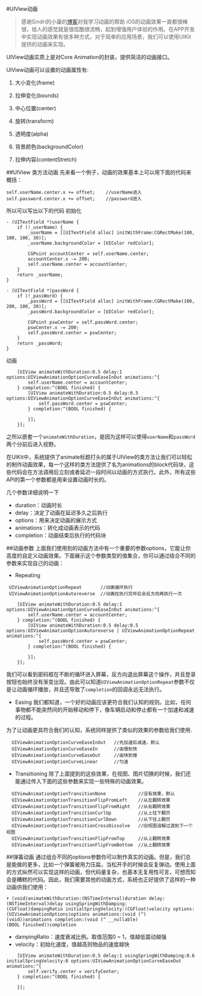 #UIView动画
>感谢Sindri的小巢的[博客](http://www.jianshu.com/p/6e326068edeb)对我学习动画的帮助
iOS的动画效果一直都很棒很，给人的感觉就是很炫酷很流畅，起到增强用户体验的作用。在APP开发中实现动画效果有很多种方式，对于简单的应用场景，我们可以使用UIKit提供的动画来实现。

UIView动画实质上是对Core Animation的封装，提供简洁的动画接口。

UIView动画可以设置的动画属性有:

1. 大小变化(frame)

2. 拉伸变化(bounds)

3. 中心位置(center)

4. 旋转(transform)

5. 透明度(alpha)

6. 背景颜色(backgroundColor)

7. 拉伸内容(contentStretch)

##UIView 类方法动画
先来看一个例子，动画的效果基本上可以用下面的代码来概括：
```
self.userName.center.x += offset;    //userName进入
self.password.center.x += offset;    //password进入
```
所以可以写出以下的代码
初始化
```
- (UITextField *)userName {
    if (!_userName) {
        _userName = [[UITextField alloc] initWithFrame:CGRectMake(100, 100, 100, 30)];
        _userName.backgroundColor = [UIColor redColor];
        
        CGPoint accountCenter = self.userName.center;
        accountCenter.x -= 200;
        self.userName.center = accountCenter;
    }
    return _userName;
}

- (UITextField *)passWord {
    if (!_passWord) {
        _passWord = [[UITextField alloc] initWithFrame:CGRectMake(100, 200, 100, 30)];
        _passWord.backgroundColor = [UIColor redColor];
        
        CGPoint pswCenter = self.passWord.center;
        pswCenter.x -= 200;
        self.passWord.center = pswCenter;
    }
    return _passWord;
}
```
动画
```
    [UIView animateWithDuration:0.5 delay:1 options:UIViewAnimationOptionCurveEaseInOut animations:^{
        self.userName.center = accountCenter;
    } completion:^(BOOL finished) {
        [UIView animateWithDuration:0.5 delay:0.5 options:UIViewAnimationOptionCurveEaseInOut animations:^{
            self.passWord.center = pswCenter;
        } completion:^(BOOL finished) {
            
        }];
    }];
```
之所以嵌套一个`animateWithDuration`，是因为这样可以使得`userName`和`passWord`两个分前后进入视野。

在UIKit中，系统提供了animate标题打头的属于UIView的类方法让我们可以轻松的制作动画效果，每一个这样的类方法提供了名为animations的block代码块，这些代码会在方法调用后立刻或者延迟一段时间以动画的方式执行。此外，所有这些API的第一个参数都是用来设置动画时长的。

几个参数详细说明一下
- duration：动画时长
- delay：决定了动画在延迟多久之后执行
- options：用来决定动画的展示方式
- animations：转化成动画表示的代码
- completion：动画结束后执行的代码块

##动画参数
上面我们使用到的动画方法中有一个重要的参数options，它能让你高度的自定义动画效果。下面展示这个参数类型的值集合，你可以通过结合不同的参数来实现自己的动画：
- Repeating
```
 UIViewAnimationOptionRepeat       //动画循环执行
 UIViewAnimationOptionAutoreverse  //动画在执行完毕后会反方向再执行一次
```
```
    [UIView animateWithDuration:0.5 delay:1 options:UIViewAnimationOptionCurveEaseInOut animations:^{
        self.userName.center = accountCenter;
    } completion:^(BOOL finished) {
        [UIView animateWithDuration:0.5 delay:0.5 options:UIViewAnimationOptionAutoreverse | UIViewAnimationOptionRepeat  animations:^{
            self.passWord.center = pswCenter;
        } completion:^(BOOL finished) {
            
        }];
    }];
```
我们可以看到密码框在不断的循环进入屏幕，反方向退出屏幕这个操作，并且登录按钮也始终没有渐变出现。由此可以知道`UIViewAnimationOptionRepeat`参数不仅是让动画循环播放，并且还导致了`completion`的回调永远无法执行。
- Easing
我们都知道，一个好的动画应该更符合我们认知的规则。比如，任何事物都不能突然间的开始移动和停下，像车辆启动和停止都有一个加速和减速的过程。

为了让动画更具符合我们的认知，系统同样提供了类似的效果的参数给我们使用.
```
  UIViewAnimationOptionCurveEaseInOut   //先加速后减速，默认
  UIViewAnimationOptionCurveEaseIn      //由慢到快
  UIViewAnimationOptionCurveEaseOut     //由快到慢
  UIViewAnimationOptionCurveLinear      //匀速
```
- Transitioning
除了上面提到的这些效果，在视图、图片切换的时候，我们还能通过传入下面的这些参数来实现一些特殊的动画效果。
```
  UIViewAnimationOptionTransitionNone            //没有效果，默认
  UIViewAnimationOptionTransitionFlipFromLeft    //从左翻转效果
  UIViewAnimationOptionTransitionFlipFromRight   //从右翻转效果
  UIViewAnimationOptionTransitionCurlUp          //从上往下翻页
  UIViewAnimationOptionTransitionCurlDown        //从下往上翻页
  UIViewAnimationOptionTransitionCrossDissolve   //旧视图溶解过渡到下一个视图
  UIViewAnimationOptionTransitionFlipFromTop     //从上翻转效果
  UIViewAnimationOptionTransitionFlipFromBottom  //从上翻转效果
```
##弹簧动画
通过组合不同的options参数你可以制作真实的动画。但是，我们总是能做的更多，比如一个弹簧被用力压扁，当松开手的时候会反复弹动。使用上面的方式纵然可以实现这样的动画，但代码量复杂，也基本无复用性可言，可想而知会是糟糕的代码。因此，我们需要其他的动画方式，系统也正好提供了这样的一种动画供我们使用：
```
+ (void)animateWithDuration:(NSTimeInterval)duration delay:(NSTimeInterval)delay usingSpringWithDamping:(CGFloat)dampingRatio initialSpringVelocity:(CGFloat)velocity options:(UIViewAnimationOptions)options animations:(void (^)(void))animations completion:(void (^ __nullable)(BOOL finished))completion
```
- dampingRatio：速度衰减比例。取值范围0 ~ 1，值越低震动越强
- velocity：初始化速度，值越高则物品的速度越快
```
    [UIView animateWithDuration:0.5 delay:1 usingSpringWithDamping:0.6 initialSpringVelocity:0 options:UIViewAnimationOptionCurveEaseOut animations:^{
        self.verify.center = verifyCenter;
    } completion:^(BOOL finished) {
        
    }];
```
